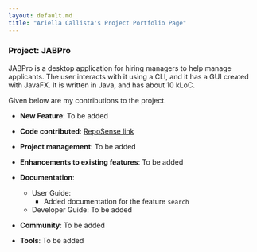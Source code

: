 ```yaml
---
layout: default.md
title: "Ariella Callista's Project Portfolio Page"
---
```


### Project: JABPro

JABPro is a desktop application for hiring managers to help manage applicants. The user interacts with it using a CLI, and it has a GUI created with JavaFX. It is written in Java, and has about 10 kLoC.

Given below are my contributions to the project.

* **New Feature**: To be added

* **Code contributed**: [RepoSense link]()

* **Project management**: To be added

* **Enhancements to existing features**: To be added

* **Documentation**:
    * User Guide:
        * Added documentation for the feature `search`
    * Developer Guide: To be added

* **Community**: To be added

* **Tools**: To be added